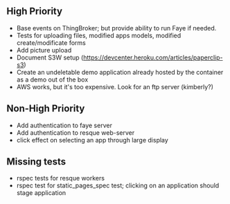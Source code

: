 ## High Priority
+ Base events on ThingBroker; but provide ability to run Faye if needed.
+ Tests for uploading files, modified apps models, modified create/modificate forms
+ Add picture upload
+ Document S3W setup (https://devcenter.heroku.com/articles/paperclip-s3)
+ Create an undeletable demo application already hosted by the container as a demo out of the box
+ AWS works, but it's too expensive. Look for an ftp server (kimberly?)

## Non-High Priority

+ Add authentication to faye server
+ Add authentication to resque web-server
+ click effect on selecting an app through large display

## Missing tests

+ rspec tests for resque workers
+ rspec test for static_pages_spec test; clicking on an application should stage application
